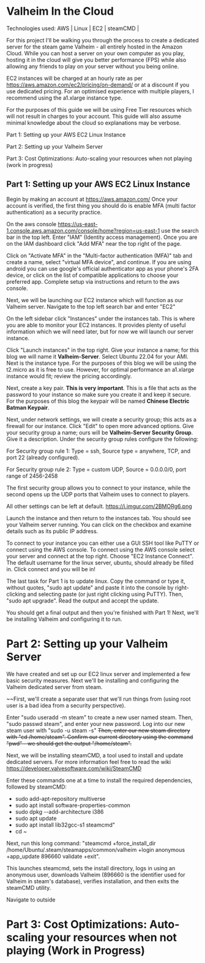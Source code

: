 # Valheim In the Cloud

Technologies used: AWS | Linux | EC2 | steamCMD | 

For this project I'll be walking you through the process to create a dedicated server for the steam game Valheim - all entirely hosted in the Amazon Cloud. While you can host a server on your own computer as you play, hosting it in the cloud will give you better performance (FPS) while also allowing any friends to play on your server without you being online. 

EC2 instances will be charged at an hourly rate as per https://aws.amazon.com/ec2/pricing/on-demand/ or at a discount if you use dedicated pricing. For an optimised experience with multiple players, I recommend using the a1.xlarge instance type. 

For the purposes of this guide we will be using Free Tier resources which will not result in charges to your account. This guide will also assume minimal knowledge about the cloud so explanations may be verbose.

Part 1: Setting up your AWS EC2 Linux Instance

Part 2: Setting up your Valheim Server

Part 3: Cost Optimizations: Auto-scaling your resources when not playing (work in progress)

## Part 1: Setting up your AWS EC2 Linux Instance

Begin by making an account at  https://aws.amazon.com/ 
Once your account is verified, the first thing you should do is enable MFA (multi factor authentication) as a security practice. 

On the aws console https://us-east-1.console.aws.amazon.com/console/home?region=us-east-1 use the search bar in the top left. Enter "IAM" (Identity access management). Once you are on the IAM dashboard click "Add MFA" near the top right of the page. 

Click on "Activate MFA" in the "Multi-factor authentication (MFA)" tab and create a name, select "virtual MFA device", and continue. If you are using android you can use google's official authenticator app as your phone's 2FA device, or click on the list of compatible applications to choose your preferred app. Complete setup via instructions and return to the aws console.

Next, we will be launching our EC2 instance which will function as our Valheim server. Navigate to the top left search bar and enter "EC2" 

On the left sidebar click "Instances" under the instances tab. This is where you are able to monitor your EC2 instances. It provides plenty of useful information which we will need later, but for now we will launch our server instance.

Click "Launch instances" in the top right. Give your instance a name; for this blog we will name it **Valheim-Server**. Select Ubuntu 22.04 for your AMI.
Next is the instance type. For the purposes of this blog we will be using the t2.micro as it is free to use. However, for optimal performance an a1.xlarge instance would fit; review the pricing accordingly. 

Next, create a key pair. **This is very important**. This is a file that acts as the password to your instance so make sure you create it and keep it secure. For the purposes of this blog the keypair will be named **Chinese Electric Batman Keypair**. 

Next, under network settings, we will create a security group; this acts as a firewall for our instance. Click "Edit" to open more advanced options. Give your security group a name; ours will be **Valheim-Server Security Group**. Give it a description. Under the security group rules configure the following:

For Security group rule 1: Type = ssh, Source type = anywhere, TCP, and port 22 (already configured).

For Security group rule 2: Type = custom UDP, Source = 0.0.0.0/0, port range of 2456-2458

The first security group allows you to connect to your instance, while the second opens up the UDP ports that Valheim uses to connect to players.

All other settings can be left at default. https://i.imgur.com/2BMORg6.png 

Launch the instance and then return to the instances tab. You should see your Valheim server running. You can click on the checkbox and examine details such as its public IP address. 

To connect to your instance you can either use a GUI SSH tool like PuTTY or connect using the AWS console. To connect using the AWS console select your server and connect at the top right. Choose "EC2 Instance Connect". The default username for the linux server, ubuntu, should already be filled in. Click connect and you will be in!

The last task for Part 1 is to update linux. Copy the command or type it, without quotes, "sudo apt update" and paste it into the console by right-clicking and selecting paste (or just right clicking using PuTTY). Then, "sudo apt upgrade". Read the output and accept the update.

You should get a final output and then you're finished with Part 1! Next, we'll be installing Valheim and configuring it to run. 


# Part 2: Setting up your Valheim Server

We have created and set up our EC2 linux server and implemented a few basic security measures. Next we'll be installing and configuring the Valheim dedicated server from steam. 

~~First, we'll create a separate user that we'll run things from (using root user is a bad idea from a security perspective).

Enter "sudo useradd -m steam" to create a new user named steam. 
Then, "sudo passwd steam", and enter your new password. 
Log into our new steam user with "sudo -u steam -s"
~~Then, enter our new steam directory with "cd /home/steam". Confirm our current directory using the command "pwd" - we should get the output "/home/steam".~~


Next, we will be installing steamCMD, a tool used to install and update dedicated servers. For more information feel free to read the wiki https://developer.valvesoftware.com/wiki/SteamCMD

Enter these commands one at a time to install the required dependencies, followed by steamCMD:

- sudo add-apt-repository multiverse
- sudo apt install software-properties-common
- sudo dpkg --add-architecture i386
- sudo apt update
- sudo apt install lib32gcc-s1 steamcmd"
- cd ~

Next, run this long command: "steamcmd +force_install_dir /home/Ubuntu/.steam/steamapps/common/valheim +login anonymous +app_update 896660 validate +exit". 

This launches steamcmd, sets the install directory, logs in using an anonymous user, downloads Valheim (896660 is the identifier used for Valheim in steam's database), verifies installation, and then exits the steamCMD utility.  

Navigate to outside 

# Part 3: Cost Optimizations: Auto-scaling your resources when not playing **(Work in Progress)**
